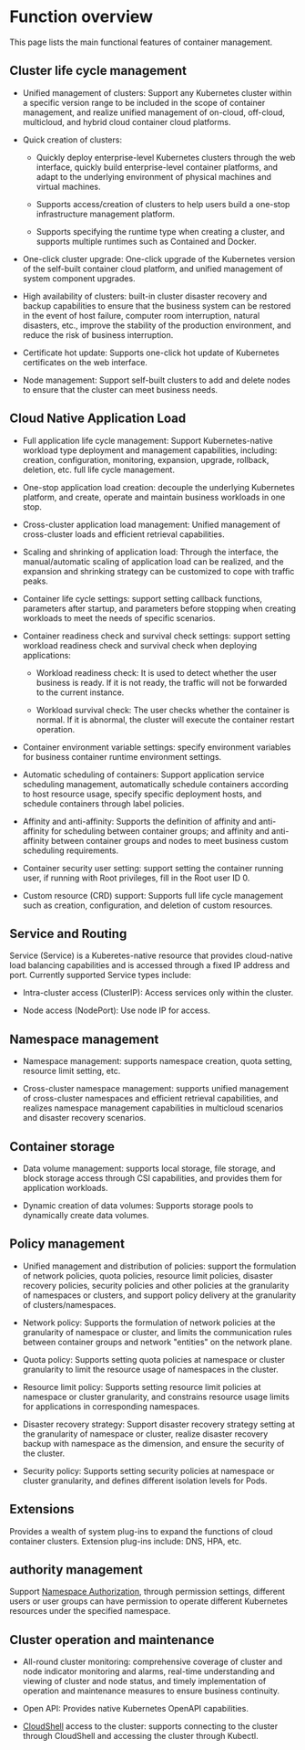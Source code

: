 # Function overview

This page lists the main functional features of container management.

## Cluster life cycle management

- Unified management of clusters: Support any Kubernetes cluster within a specific version range to be included in the scope of container management, and realize unified management of on-cloud, off-cloud, multicloud, and hybrid cloud container cloud platforms.

- Quick creation of clusters:

    - Quickly deploy enterprise-level Kubernetes clusters through the web interface, quickly build enterprise-level container platforms, and adapt to the underlying environment of physical machines and virtual machines.

    - Supports access/creation of clusters to help users build a one-stop infrastructure management platform.
    
    - Supports specifying the runtime type when creating a cluster, and supports multiple runtimes such as Contained and Docker.

- One-click cluster upgrade: One-click upgrade of the Kubernetes version of the self-built container cloud platform, and unified management of system component upgrades.

- High availability of clusters: built-in cluster disaster recovery and backup capabilities to ensure that the business system can be restored in the event of host failure, computer room interruption, natural disasters, etc., improve the stability of the production environment, and reduce the risk of business interruption.

- Certificate hot update: Supports one-click hot update of Kubernetes certificates on the web interface.

- Node management: Support self-built clusters to add and delete nodes to ensure that the cluster can meet business needs.

## Cloud Native Application Load

- Full application life cycle management: Support Kubernetes-native workload type deployment and management capabilities, including: creation, configuration, monitoring, expansion, upgrade, rollback, deletion, etc. full life cycle management.

- One-stop application load creation: decouple the underlying Kubernetes platform, and create, operate and maintain business workloads in one stop.

- Cross-cluster application load management: Unified management of cross-cluster loads and efficient retrieval capabilities.

- Scaling and shrinking of application load: Through the interface, the manual/automatic scaling of application load can be realized, and the expansion and shrinking strategy can be customized to cope with traffic peaks.

- Container life cycle settings: support setting callback functions, parameters after startup, and parameters before stopping when creating workloads to meet the needs of specific scenarios.

- Container readiness check and survival check settings: support setting workload readiness check and survival check when deploying applications:

    - Workload readiness check: It is used to detect whether the user business is ready. If it is not ready, the traffic will not be forwarded to the current instance.

    - Workload survival check: The user checks whether the container is normal. If it is abnormal, the cluster will execute the container restart operation.

- Container environment variable settings: specify environment variables for business container runtime environment settings.

- Automatic scheduling of containers: Support application service scheduling management, automatically schedule containers according to host resource usage, specify specific deployment hosts, and schedule containers through label policies.

- Affinity and anti-affinity: Supports the definition of affinity and anti-affinity for scheduling between container groups; and affinity and anti-affinity between container groups and nodes to meet business custom scheduling requirements.

- Container security user setting: support setting the container running user, if running with Root privileges, fill in the Root user ID 0.

- Custom resource (CRD) support: Supports full life cycle management such as creation, configuration, and deletion of custom resources.

## Service and Routing

Service (Service) is a Kuberetes-native resource that provides cloud-native load balancing capabilities and is accessed through a fixed IP address and port. Currently supported Service types include:

- Intra-cluster access (ClusterIP): Access services only within the cluster.

- Node access (NodePort): Use node IP for access.

## Namespace management

- Namespace management: supports namespace creation, quota setting, resource limit setting, etc.

- Cross-cluster namespace management: supports unified management of cross-cluster namespaces and efficient retrieval capabilities, and realizes namespace management capabilities in multicloud scenarios and disaster recovery scenarios.

## Container storage

- Data volume management: supports local storage, file storage, and block storage access through CSI capabilities, and provides them for application workloads.

- Dynamic creation of data volumes: Supports storage pools to dynamically create data volumes.

## Policy management

- Unified management and distribution of policies: support the formulation of network policies, quota policies, resource limit policies, disaster recovery policies, security policies and other policies at the granularity of namespaces or clusters, and support policy delivery at the granularity of clusters/namespaces.

- Network policy: Supports the formulation of network policies at the granularity of namespace or cluster, and limits the communication rules between container groups and network "entities" on the network plane.

- Quota policy: Supports setting quota policies at namespace or cluster granularity to limit the resource usage of namespaces in the cluster.

- Resource limit policy: Supports setting resource limit policies at namespace or cluster granularity, and constrains resource usage limits for applications in corresponding namespaces.

- Disaster recovery strategy: Support disaster recovery strategy setting at the granularity of namespace or cluster, realize disaster recovery backup with namespace as the dimension, and ensure the security of the cluster.

- Security policy: Supports setting security policies at namespace or cluster granularity, and defines different isolation levels for Pods.

## Extensions

Provides a wealth of system plug-ins to expand the functions of cloud container clusters. Extension plug-ins include: DNS, HPA, etc.

## authority management

Support [Namespace Authorization](../07UserGuide/Permissions/Cluster-NSAuth.md), through permission settings, different users or user groups can have permission to operate different Kubernetes resources under the specified namespace.

## Cluster operation and maintenance

- All-round cluster monitoring: comprehensive coverage of cluster and node indicator monitoring and alarms, real-time understanding and viewing of cluster and node status, and timely implementation of operation and maintenance measures to ensure business continuity.

- Open API: Provides native Kubernetes OpenAPI capabilities.

- [CloudShell](../../community/cloudtty.md) access to the cluster: supports connecting to the cluster through CloudShell and accessing the cluster through Kubectl.